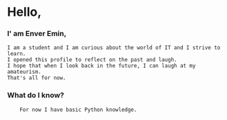 # Hello,
###    I' am Enver Emin, 
    I am a student and I am curious about the world of IT and I strive to learn.
    I opened this profile to reflect on the past and laugh.
    I hope that when I look back in the future, I can laugh at my amateurism.    
    That's all for now.  


### What do I know?
        For now I have basic Python knowledge.

